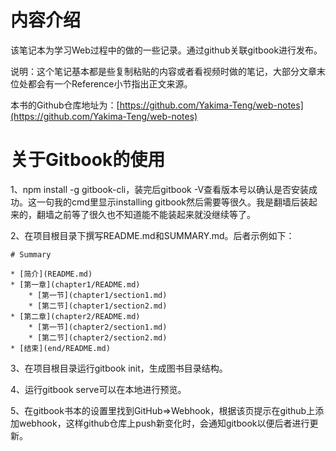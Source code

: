 # 内容介绍

该笔记本为学习Web过程中的做的一些记录。通过github关联gitbook进行发布。

说明：这个笔记基本都是些复制粘贴的内容或者看视频时做的笔记，大部分文章末位处都会有一个Reference小节指出正文来源。

本书的Github仓库地址为：[https://github.com/Yakima-Teng/web-notes](https://github.com/Yakima-Teng/web-notes)

# 关于Gitbook的使用

1、npm install -g gitbook-cli，装完后gitbook -V查看版本号以确认是否安装成功。这一句我的cmd里显示installing gitbook然后需要等很久。我是翻墙后装起来的，翻墙之前等了很久也不知道能不能装起来就没继续等了。

2、在项目根目录下撰写README.md和SUMMARY.md。后者示例如下：

```
# Summary

* [简介](README.md)
* [第一章](chapter1/README.md)
    * [第一节](chapter1/section1.md)
    * [第二节](chapter1/section2.md)
* [第二章](chapter2/README.md)
    * [第一节](chapter2/section1.md)
    * [第二节](chapter2/section2.md)
* [结束](end/README.md)
```

3、在项目根目录运行gitbook init，生成图书目录结构。

4、运行gitbook serve可以在本地进行预览。

5、在gitbook书本的设置里找到GitHub=&gt;Webhook，根据该页提示在github上添加webhook，这样github仓库上push新变化时，会通知gitbook以便后者进行更新。
